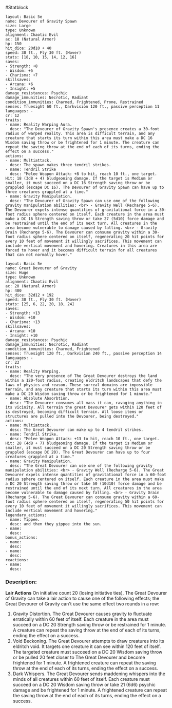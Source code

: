 #Statblock 
```statblock 
layout: Basic 5e 
name: Devourer of Gravity Spawn
size: Large
type: Unknown
alignment: Chaotic Evil
ac: 18 (Natural Armor)
hp: 150
hit_dice: 20d10 + 40
speed: 30 ft., Fly 30 ft. (Hover)
stats: [18, 10, 15, 14, 12, 16]
saves: 
- Strength: +8
- Wisdom: +5
- Charisma: +7
skillsaves: 
- Arcana: +6
- Insight: +5
damage_resistances: Psychic
damage_immunities: Necrotic, Radiant
condition_immunities: Charmed, Frightened, Prone, Restrained
senses: Truesight 60 ft., Darkvision 120 ft., passive perception 11
languages: -
cr: 12
traits: 
- name: Reality Warping Aura.
  desc: "The Devourer of Gravity Spawn's presence creates a 30-foot radius of warped reality. This area is difficult terrain, and any creature that starts its turn within this area must make a DC 16 Wisdom saving throw or be frightened for 1 minute. The creature can repeat the saving throw at the end of each of its turns, ending the effect on a success." 
actions: 
- name: Multiattack.
  desc: The spawn makes three tendril strikes.
- name: Tendril Strike
  desc: "Melee Weapon Attack: +8 to hit, reach 10 ft., one target. Hit: 18 (3d8 + 4) bludgeoning damage. If the target is Medium or smaller, it must succeed on a DC 16 Strength saving throw or be grappled (escape DC 16). The Devourer of Gravity Spawn can have up to three creatures grappled at a time."
- name: Gravity Manipulation.
  desc: "The Devourer of Gravity Spawn can use one of the following gravity manipulation abilities: <br> - Gravity Well (Recharge 5-6). The Devourer expels intense quantities of gravitational force in a 30-foot radius sphere centered on itself. Each creature in the area must make a DC 16 Strength saving throw or take 27 (5d10) force damage and be restrained until the end of its next turn. All creatures in the area become vulnerable to damage caused by falling. <br> - Gravity Drain (Recharge 5-6). The Devourer can consume gravity within a 30-foot radius sphere centered on itself, regenerating 20 hit points for every 10 feet of movement it willingly sacrifices. This movement can include vertical movement and hovering. Creatures in this area are forced to hover and it becomes difficult terrain for all creatures that can not normally hover."
```

```statblock 
layout: Basic 5e 
name: Great Devourer of Gravity
size: Huge
type: Unknown
alignment: Chaotic Evil
ac: 20 (Natural Armor)
hp: 400
hit_dice: 32d12 + 192
speed: 30 ft., Fly 30 ft. (Hover)
stats: [25, 6, 22, 20, 18, 24]
saves: 
- Strength: +13
- Wisdom: +10
- Charisma: +13
skillsaves: 
- Arcana: +10
- Insight: +10
damage_resistances: Psychic
damage_immunities: Necrotic, Radiant
condition_immunities: Charmed, Frightened
senses: Truesight 120 ft., Darkvision 240 ft., passive perception 14
languages: -
cr: 23
traits: 
- name: Reality Warping.
  desc: "The very presence of The Great Devourer destroys the land within a 120-foot radius, creating eldritch landscapes that defy the laws of physics and reason. These surreal domains are impossible terrain, and any creature that starts its turn within this area must make a DC 20 Wisdom saving throw or be frightened for 1 minute."
- name: Absolute Absorbtion.
  desc: "The Devourer consumes all mass it can, ravaging anything in its vicinity. All terrain the great Devourer gets within 120 feet of is destroyed, becoming difficult terrain. All loose items or structures are pulled into the Devourer, being destroyed."
actions: 
- name: Multiattack.
  desc: The Great Devourer can make up to 4 tendril strikes.
- name: Tendril Strike.
  desc: "Melee Weapon Attack: +13 to hit, reach 10 ft., one target. Hit: 28 (4d8 + 7) bludgeoning damage. If the target is Medium or smaller, it must succeed on a DC 20 Strength saving throw or be grappled (escape DC 20). The Great Devourer can have up to four creatures grappled at a time."
- name: Gravity Manipulation.
  desc: "The Great Devourer can use one of the following gravity manipulation abilities: <br> - Gravity Well (Recharge 5-6). The Great Devourer expels intense quantities of gravitational force in a 60-foot radius sphere centered on itself. Each creature in the area must make a DC 20 Strength saving throw or take 50 (10d10) force damage and be restrained until the end of its next turn. All creatures in the area become vulnerable to damage caused by falling. <br> - Gravity Drain (Recharge 5-6). The Great Devourer can consume gravity within a 60-foot radius sphere centered on itself, regenerating 50 hit points for every 10 feet of movement it willingly sacrifices. This movement can include vertical movement and hovering."
legendary_actions: 
- name: Yippee.
  desc: and then they yippee into the sun.
- name: 
  desc: 
bonus_actions: 
- name: 
  desc: 
- name: 
  desc: 
reactions: 
- name: 
  desc:
```
### Description:

**Lair Actions**
On initiative count 20 (losing initiative ties), The Great Devourer of Gravity can take a lair action to cause one of the following effects; the Great Devourer of Gravity can't use the same effect two rounds in a row:
1. Gravity Distortion. The Great Devourer causes gravity to fluctuate erratically within 60 feet of itself. Each creature in the area must succeed on a DC 20 Strength saving throw or be restrained for 1 minute. A creature can repeat the saving throw at the end of each of its turns, ending the effect on a success.
2. Void Beckoning. The Great Devourer attempts to draw creatures into its eldritch void. It targets one creature it can see within 120 feet of itself. The targeted creature must succeed on a DC 20 Wisdom saving throw or be pulled 20 feet closer to The Great Devourer and become frightened for 1 minute. A frightened creature can repeat the saving throw at the end of each of its turns, ending the effect on a success.
3. Dark Whispers. The Great Devourer sends maddening whispers into the minds of all creatures within 60 feet of itself. Each creature must succeed on a DC 20 Wisdom saving throw or take 21 (6d6) psychic damage and be frightened for 1 minute. A frightened creature can repeat the saving throw at the end of each of its turns, ending the effect on a success.